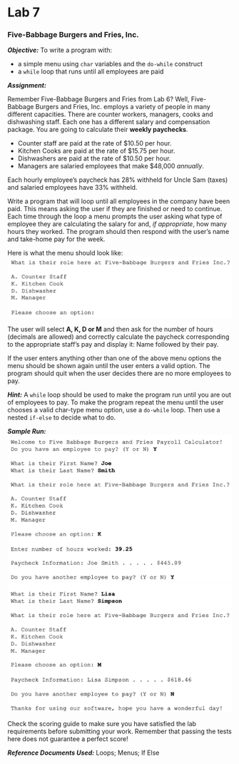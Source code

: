 # Lab 7
### Five-Babbage Burgers and Fries, Inc.

**_Objective:_**
 To write a program with:

+ a simple menu using `char` variables and the `do-while` construct
+ a `while` loop that runs until all employees are paid


**_Assignment:_**

Remember Five-Babbage Burgers and Fries from Lab 6? Well, Five-Babbage Burgers and Fries, Inc. employs a variety of people in many different capacities.  There are counter workers, managers, cooks and dishwashing staff.  Each one has a different salary and compensation package. You are going to calculate their **weekly paychecks**.

+ Counter staff are paid at the rate of $10.50 per hour.
+ Kitchen Cooks are paid at the rate of $15.75 per hour.
+ Dishwashers are paid at the rate of $10.50 per hour.
+ Managers are salaried employees that make $48,000 _annually_.

Each hourly employee’s paycheck has 28% withheld for Uncle Sam (taxes) and salaried employees have 33% withheld.  

Write a program that will loop until all employees in the company have been paid.  This means asking the user if they are finished or need to continue. Each time through the loop a menu prompts the user asking what type of employee they are calculating the salary for and, *if appropriate*, how many hours they worked.  The program should then respond with the user’s name and take-home pay for the week.

Here is what the menu should look like:
![Lab7menu](assets/Lab7menu.png)

The user will select **A, K, D or M**  and then ask for the number of hours (decimals are allowed) and correctly calculate the paycheck corresponding to the appropriate staff’s pay and display it: Name followed by their pay.

If the user enters anything other than one of the above menu options the menu should be shown again until the user enters a valid option. The program should quit when the user decides there are no more employees to pay.

**_Hint:_**
A `while` loop should be used to make the program run until you are out of employees to pay. To make the program repeat the menu until the user chooses a valid char-type menu option, use a `do-while` loop.  Then use a nested `if-else` to decide what to do. 


**_Sample Run:_**	
![Lab7samplerun1](assets/Lab7samplerun1.png)
![Lab7samplerun2](assets/Lab7samplerun2.png)


Check the scoring guide to make sure you have satisfied the lab requirements before submitting your work. Remember that passing the tests here does not guarantee a perfect score!

**_Reference Documents Used:_** Loops; Menus; If Else